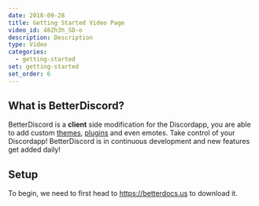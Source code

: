 ```yaml
---
date: 2018-09-28
title: Getting Started Video Page
video_id: 48Zh3h_SD-o
description: Description
type: Video
categories:
  - getting-started
set: getting-started
set_order: 6
---
```

## What is BetterDiscord?

BetterDiscord is a <b>client</b> side modification for the Discordapp, you are able to add custom [themes](/themes/), [plugins](/plugins/) and even emotes. Take control of your Discordapp! BetterDiscord is in continuous development and new features get added daily!

## Setup

To begin, we need to first head to https://betterdocs.us to download it.